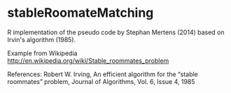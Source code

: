 stableRoomateMatching
=====================

R implementation of the pseudo code by Stephan Mertens (2014) based on Irvin's algorithm (1985).


Example from Wikipedia 
http://en.wikipedia.org/wiki/Stable_roommates_problem

References:
Robert W. Irving, An efficient algorithm for the “stable roommates” problem, Journal of Algorithms, Vol. 6, Issue 4,  1985
